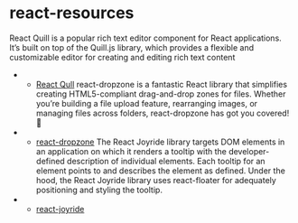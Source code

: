 # react-resources
React Quill is a popular rich text editor component for React applications. It’s built on top of the Quill.js library, which provides a flexible and customizable editor for creating and editing rich text content
- - [React Qull](https://www.npmjs.com/package/react-quill)
react-dropzone is a fantastic React library that simplifies creating HTML5-compliant drag-and-drop zones for files. Whether you’re building a file upload feature, rearranging images, or managing files across folders, react-dropzone has got you covered! 📁
- -  [react-dropzone](https://react-dropzone.js.org/)
The React Joyride library targets DOM elements in an application on which it renders a tooltip with the developer-defined description of individual elements. Each tooltip for an element points to and describes the element as defined. Under the hood, the React Joyride library uses react-floater for adequately positioning and styling the tooltip.
- - [react-joyride](https://react-joyride.com/)
